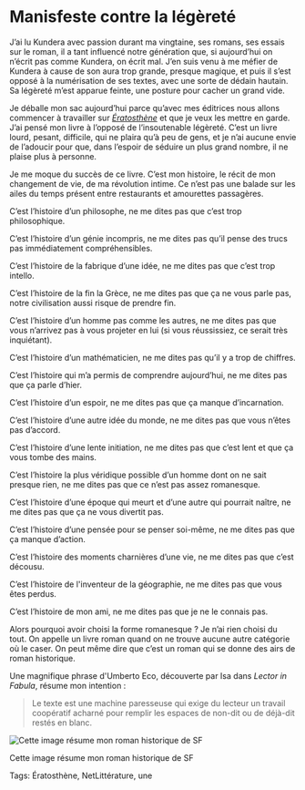 # Manisfeste contre la légèreté

J’ai lu Kundera avec passion durant ma vingtaine, ses romans, ses essais sur le roman, il a tant influencé notre génération que, si aujourd’hui on n’écrit pas comme Kundera, on écrit mal. J’en suis venu à me méfier de Kundera à cause de son aura trop grande, presque magique, et puis il s’est opposé à la numérisation de ses textes, avec une sorte de dédain hautain. Sa légèreté m’est apparue feinte, une posture pour cacher un grand vide.

Je déballe mon sac aujourd’hui parce qu’avec mes éditrices nous allons commencer à travailler sur [*Ératosthène*](/eratosthene/) et que je veux les mettre en garde. J’ai pensé mon livre à l’opposé de l’insoutenable légèreté. C’est un livre lourd, pesant, difficile, qui ne plaira qu’à peu de gens, et je n’ai aucune envie de l’adoucir pour que, dans l’espoir de séduire un plus grand nombre, il ne plaise plus à personne.

Je me moque du succès de ce livre. C’est mon histoire, le récit de mon changement de vie, de ma révolution intime. Ce n’est pas une balade sur les ailes du temps présent entre restaurants et amourettes passagères.

C’est l’histoire d’un philosophe, ne me dites pas que c’est trop philosophique.

C’est l’histoire d’un génie incompris, ne me dites pas qu’il pense des trucs pas immédiatement compréhensibles.

C’est l’histoire de la fabrique d’une idée, ne me dites pas que c’est trop intello.

C’est l’histoire de la fin la Grèce, ne me dites pas que ça ne vous parle pas, notre civilisation aussi risque de prendre fin.

C’est l’histoire d’un homme pas comme les autres, ne me dites pas que vous n’arrivez pas à vous projeter en lui (si vous réussissiez, ce serait très inquiétant).

C’est l’histoire d’un mathématicien, ne me dites pas qu’il y a trop de chiffres.

C’est l’histoire qui m’a permis de comprendre aujourd’hui, ne me dites pas que ça parle d’hier.

C’est l’histoire d’un espoir, ne me dites pas que ça manque d’incarnation.

C’est l’histoire d’une autre idée du monde, ne me dites pas que vous n’êtes pas d’accord.

C’est l’histoire d’une lente initiation, ne me dites pas que c’est lent et que ça vous tombe des mains.

C’est l’histoire la plus véridique possible d’un homme dont on ne sait presque rien, ne me dites pas que ce n’est pas assez romanesque.

C’est l’histoire d’une époque qui meurt et d’une autre qui pourrait naître, ne me dites pas que ça ne vous divertit pas.

C’est l’histoire d’une pensée pour se penser soi-même, ne me dites pas que ça manque d’action.

C’est l’histoire des moments charnières d’une vie, ne me dites pas que c’est décousu.

C’est l’histoire de l'inventeur de la géographie, ne me dites pas que vous êtes perdus.

C’est l’histoire de mon ami, ne me dites pas que je ne le connais pas.

Alors pourquoi avoir choisi la forme romanesque ? Je n’ai rien choisi du tout. On appelle un livre roman quand on ne trouve aucune autre catégorie où le caser. On peut même dire que c’est un roman qui se donne des airs de roman historique.

Une magnifique phrase d'Umberto Eco, découverte par Isa dans *Lector in Fabula*, résume mon intention :

> Le texte est une machine paresseuse qui exige du lecteur un travail coopératif acharné pour remplir les espaces de non-dit ou de déjà-dit restés en blanc.

![Cette image résume mon roman historique de SF](https://tcrouzet.com/images_tc/2014/03/Earth__Mir.jpg)

Cette image résume mon roman historique de SF



Tags: Ératosthène, NetLittérature, une